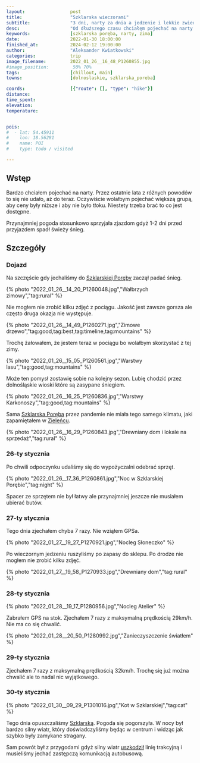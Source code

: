 ```yaml
---
layout:                 post
title:                  "Szklarska wieczorami"
subtitle:               "3 dni, narty za dnia a jedzenie i lekkie zwiedzanie wieczorami"
desc:                   "Od dłuższego czasu chciałęm pojechać na narty. Lubię ten klimat zimowych górskich miejscowości. Teraz się udało pojechać."
keywords:               [szklarska poręba, narty, zima]
date:                   2022-01-30 18:00:00
finished_at:            2024-02-12 19:00:00
author:                 "Aleksander Kwiatkowski"
categories:             trip
image_filename:         2022_01_26__16_48_P1260855.jpg
#image_position:         50% 70%
tags:                   [chillout, main]
towns:                  [dolnoslaskie, szklarska_poreba]

coords:                 [{"route": [], "type": "hike"}]
distance:
time_spent:
elevation:
temperature:


pois:
#  - lat: 54.45911
#    lon: 18.56281
#    name: POI
#    type: todo / visited

---
```

[utrudnienie-pociagi]: https://kolejowyportal.pl/silny-wiatr-przyczyna-utrudnien-w-ruchu-pociagow/

[wiki-szklarska-poreba]: https://pl.wikipedia.org/wiki/Szklarska_Por%C4%99ba
[wiki-zieleniec]: https://pl.wikipedia.org/wiki/Zieleniec_(dzielnica_Dusznik-Zdroju)

## Wstęp

Bardzo chciałem pojechać na narty. Przez ostatnie lata z różnych powodów
to się nie udało, aż do teraz. Oczywiście wolałbym pojechać większą grupą,
aby ceny były niższe i aby nie było tłoku. Niestety trzeba brać to co jest
dostępne.

Przynajmniej pogoda stosunkowo sprzyjała zjazdom gdyż 1-2 dni przed przyjazdem
spadł świeży śnieg.

## Szczegóły

### Dojazd

Na szczęście gdy jechaliśmy do [Szklarskiej Poręby][wiki-szklarska-poreba]
zaczął padać śnieg.

{% photo "2022_01_26__14_20_P1260048.jpg","Wałbrzych zimowy","tag:rural" %}

Nie mogłem nie zrobić kilku zdjęć z pociągu. Jakość jest zawsze
gorsza ale często druga okazja nie występuje.

{% photo "2022_01_26__14_49_P1260271.jpg","Zimowe drzewo","tag:good,tag:best,tag:timeline,tag:mountains" %}

Trochę żałowałem, że jestem teraz w pociągu bo wolałbym skorzystać z tej zimy.

{% photo "2022_01_26__15_05_P1260561.jpg","Warstwy lasu","tag:good,tag:mountains" %}

Może ten pomysł zostawię sobie na kolejny sezon. Lubię chodzić
przez dolnośląskie wioski które są zasypane śniegiem.

{% photo "2022_01_26__16_25_P1260836.jpg","Warstwy Karkonoszy","tag:good,tag:mountains" %}

Sama [Szklarska Poręba][wiki-szklarska-poreba] przez pandemie nie miała
tego samego klimatu, jaki zapamiętałem w [Zieleńcu][wiki-zieleniec].

{% photo "2022_01_26__16_29_P1260843.jpg","Drewniany dom i lokale na sprzedaż","tag:rural" %}

### 26-ty stycznia

Po chwili odpoczynku udaliśmy się do wypożyczalni odebrać sprzęt.

{% photo "2022_01_26__17_36_P1260861.jpg","Noc w Szklarskiej Porębie","tag:night" %}

Spacer ze sprzętem nie był łatwy ale przynajmniej jeszcze nie musiałem ubierać
butów.

### 27-ty stycznia

Tego dnia zjechałem chyba 7 razy. Nie wziąłem GPSa.

{% photo "2022_01_27__19_27_P1270921.jpg","Nocleg Słoneczko" %}

Po wieczornym jedzeniu ruszyliśmy po zapasy do sklepu. Po drodze
nie mogłem nie zrobić kilku zdjęć.

{% photo "2022_01_27__19_58_P1270933.jpg","Drewniany dom","tag:rural" %}

### 28-ty stycznia

{% photo "2022_01_28__19_17_P1280956.jpg","Nocleg Atelier" %}

Zabrałem GPS na stok. Zjechałem 7 razy z maksymalną prędkością 29km/h.
Nie ma co się chwalić.

{% photo "2022_01_28__20_50_P1280992.jpg","Zanieczyszczenie światłem" %}

### 29-ty stycznia

Zjechałem 7 razy z maksymalną prędkością 32km/h. Trochę się już
można chwalić ale to nadal nic wyjątkowego.

### 30-ty stycznia

{% photo "2022_01_30__09_29_P1301016.jpg","Kot w Szklarskiej","tag:cat" %}

Tego dnia opuszczaliśmy [Szklarską][wiki-szklarska-poreba]. Pogoda się
pogorszyła. W nocy był bardzo silny wiatr, który doświadczyliśmy
będąc w centrum i widząc jak szybko były zamykane stragany.

Sam powrót był z przygodami gdyż silny wiatr [uszkodził][utrudnienie-pociagi]
linię trakcyjną i musieliśmy jechać zastępczą komunikacją autobusową.
